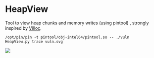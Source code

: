 # HeapView
Tool to view heap chunks and memory writes (using pintool)
, strongly inspired by [Villoc](https://github.com/wapiflapi/villoc).

```
/opt/pin/pin -t pintool/obj-intel64/pintool.so -- ./vuln
HeapView.py trace vuln.svg
```

<img src="https://cdn.jsdelivr.net/gh/polymorf/HeapView/tests/test1.svg">
